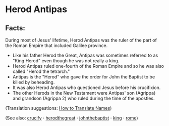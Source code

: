 # Herod Antipas #

## Facts: ##

 During most of Jesus' lifetime, Herod Antipas was the ruler of the part of the Roman Empire that included Galilee province. 

* Like his father Herod the Great, Antipas was sometimes referred to as "King Herod" even though he was not really a king.
* Herod Antipas ruled one-fourth of the Roman Empire and so he was also called "Herod the tetrarch."
* Antipas is the "Herod" who gave the order for John the Baptist to be killed by beheading.
* It was also Herod Antipas who questioned Jesus before his crucifixion.
* The other Herods in the New Testament were Antipas' son (Agrippa) and grandson (Agrippa 2) who ruled during the time of the apostles. 

(Translation suggestions: [How to Translate Names](https://git.door43.org/Door43/en-ta-translate-vol1/src/master/content/translate_names.md))

(See also: [crucify](../kt/crucify.md) **·** [herodthegreat](../other/herodthegreat.md) **·** [johnthebaptist](../other/johnthebaptist.md) **·** [king](../other/king.md) **·** [rome](../other/rome.md))

